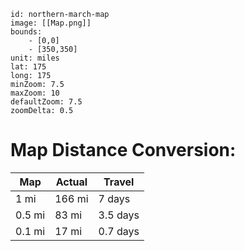 ```leaflet
id: northern-march-map
image: [[Map.png]]
bounds:
	- [0,0]
	- [350,350]
unit: miles
lat: 175
long: 175
minZoom: 7.5
maxZoom: 10
defaultZoom: 7.5
zoomDelta: 0.5
```
# Map Distance Conversion:
| Map    | Actual | Travel   |
| ------ | ------ | -------- |
| 1 mi   | 166 mi | 7 days   |
| 0.5 mi | 83 mi  | 3.5 days |
| 0.1 mi | 17 mi  | 0.7 days |

